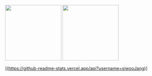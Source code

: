 <p>
  <img height="180em" src="https://github-readme-stats.vercel.app/api?username=siwooJang&show_icons=true&include_all_commits=true&bg_color=30,e96443,904e95&title_color=fff&text_color=fff">
  <img height="180em" src="https://github-readme-stats.vercel.app/api/top-langs/?username=siwooJang&layout=compact&bg_color=30,e96443,904e95&title_color=fff&text_color=fff">
</p>

[(https://github-readme-stats.vercel.app/api?username=siwooJang)]
